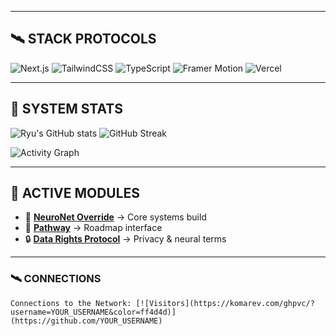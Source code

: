 
---

## 🛰 STACK PROTOCOLS

![Next.js](https://img.shields.io/badge/Next.js-000000?style=for-the-badge&logo=next.js&logoColor=white)
![TailwindCSS](https://img.shields.io/badge/TailwindCSS-38B2AC?style=for-the-badge&logo=tailwind-css&logoColor=white)
![TypeScript](https://img.shields.io/badge/TypeScript-007ACC?style=for-the-badge&logo=typescript&logoColor=white)
![Framer Motion](https://img.shields.io/badge/FramerMotion-FF0050?style=for-the-badge&logo=framer&logoColor=white)
![Vercel](https://img.shields.io/badge/Deployed%20on-Vercel-black?style=for-the-badge&logo=vercel)

---

## 📡 SYSTEM STATS

![Ryu's GitHub stats](https://github-readme-stats.vercel.app/api?username=YOUR_USERNAME&show_icons=true&theme=radical)
![GitHub Streak](https://streak-stats.demolab.com?user=YOUR_USERNAME&theme=redical)

![Activity Graph](https://github-readme-activity-graph.vercel.app/graph?username=YOUR_USERNAME&theme=redical)

---

## 🧩 ACTIVE MODULES

- 🚀 **[NeuroNet Override](https://github.com/YOUR_USERNAME/neuronet)** → Core systems build  
- 🌌 **[Pathway](https://github.com/YOUR_USERNAME/pathway)** → Roadmap interface  
- 🔒 **[Data Rights Protocol](https://github.com/YOUR_USERNAME/legal)** → Privacy & neural terms

---

### 🛰 CONNECTIONS
`Connections to the Network: [![Visitors](https://komarev.com/ghpvc/?username=YOUR_USERNAME&color=ff4d4d)](https://github.com/YOUR_USERNAME)`
